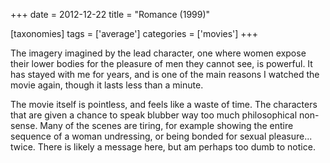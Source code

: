 +++
date = 2012-12-22
title = "Romance (1999)"

[taxonomies]
tags = ['average']
categories = ['movies']
+++

The imagery imagined by the lead character, one where women expose their
lower bodies for the pleasure of men they cannot see, is powerful. It
has stayed with me for years, and is one of the main reasons I watched
the movie again, though it lasts less than a minute.

The movie itself is pointless, and feels like a waste of time. The
characters that are given a chance to speak blubber way too much
philosophical non-sense. Many of the scenes are tiring, for example
showing the entire sequence of a woman undressing, or being bonded for
sexual pleasure... twice. There is likely a message here, but am
perhaps too dumb to notice.
